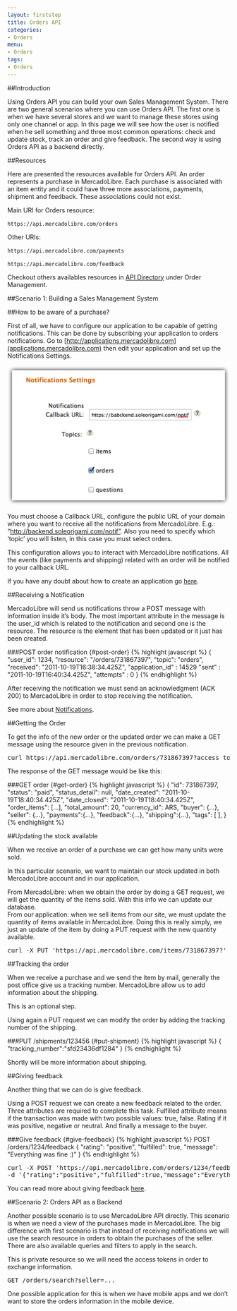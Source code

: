 ```yaml
---
layout: firststep
title: Orders API
categories: 
- Orders
menu:
- Orders
tags: 
- Orders
---
```


##Introduction

Using Orders API you can build your own Sales Management System. 
There are two general scenarios where you can use Orders API. The first one is when we have several stores and we want to manage these stores using only one channel or app. In this page we will see how the user is notified when he sell something and three most common operations: check and update stock, track an order and give feedback. The second way is using Orders API as a backend directly.  


##Resources 

Here are presented the resources available for Orders API. An order represents a purchase in MercadoLibre. Each purchase is associated with an item entity and it could have three more associations, payments, shipment and feedback. These associations could not exist. 

Main URI for Orders resource: 

<pre><code>https://api.mercadolibre.com/orders</code></pre>

Other URIs: 

<pre><code>https://api.mercadolibre.com/payments</code></pre>

<pre><code>https://api.mercadolibre.com/feedback</code></pre>


Checkout others availables resources in [API Directory](/API-directory/) under Order Management.

##Scenario 1: Building a Sales Management System

##How to be aware of a purchase?

First of all, we have to configure our application to be capable of getting notifications. This can be done by subscribing your application to orders notifications. Go to [http://applications.mercadolibre.com](applications.mercadolibre.com) then edit your application and set up the Notifications Settings. 

![App create](/images/notificaciones.png)

You must choose a Callback URL, configure the public URL of your domain where you want to receive all the notifications from MercadoLibre. E.g.: “http://backend.soleorigami.com/notif”.
Also you need to specify which ‘topic’ you will listen, in this case you must select orders. 

This configuration allows you to interact with MercadoLibre notifications. All the events (like payments and shipping) related with an order will be notified to your callback URL. 

If you have any doubt about how to create an application go [here](/application-manager/).   

##Receiving a Notification

MercadoLibre will send us notifications throw a POST message with information inside it’s body. The most important attribute in the message is the user_id which is related to the notification and second one is the resource. The resource is the element that has been updated or it just has been created.

###POST order notification {#post-order}
{% highlight javascript %}
{
  "user_id": 1234,
  "resource": "/orders/731867397",
  "topic": "orders",
  "received": "2011-10-19T16:38:34.425Z",
  "application_id" : 14529
  "sent" : "2011-10-19T16:40:34.425Z",
  "attempts" : 0
}
{% endhighlight %}

After receiving the notification we must send an acknowledgment (ACK 200)  to MercadoLibre in order to stop receiving the notification. 

See more about [Notifications](http://developers.mercadolibre.com/notifications).


##Getting the Order

To get the info of the new order or the updated order we can make a GET message using the resource given in the previous notification. 

<pre class="terminal">
curl https://api.mercadolibre.com/orders/731867397?access_token=...
</pre>

The response of the GET message would be like this: 
 
###GET order {#get-order}
{% highlight javascript %}
{
  "id": 731867397,
  "status": "paid",
  "status_detail": null,
  "date_created": "2011-10-19T18:40:34.425Z",
  "date_closed": "2011-10-19T18:40:34.425Z",
  "order_items": [...],
  "total_amount": 20,
  "currency_id": ARS,
  "buyer": {...},
  "seller": {...},
  "payments":{...},
  "feedback":{...},
  "shipping":{...},
  "tags": [
  ],
}
{% endhighlight %}


##Updating the stock available

When we receive an order of a purchase we can get how many units were sold. 

In this particular scenario, we want to maintain our stock updated in both MercadoLibre account and in our application.  

From MercadoLibre: when we obtain the order by doing a GET request, we will get the quantity of the items sold. With this info we can update our database.  
From our application: when we sell items from our site, we must update the quantity of items available in MercadoLibre. Doing this is really simply, we just an update of the item by doing a PUT request with the new quantity available. 

<pre class="terminal">curl -X PUT 'https://api.mercadolibre.com/items/731867397?' -d {"available_quantity"=2}</pre>

##Tracking the order

When we receive a purchase and we send the item by mail, generally the post office give us a tracking number. MercadoLibre allow us to add information about the shipping. 

This is an optional step. 

Using again a PUT request we can modify the order by adding the tracking number of the shipping. 

###PUT /shipments/123456 {#put-shipment}
{% highlight javascript %}
{
	"tracking_number":"sfd23436df1284"
}
{% endhighlight %}

Shortly will be more information about shipping.

##Giving feedback

Another thing that we can do is give feedback.

Using a POST request we can create a new feedback related to the order. Three attributes are required to complete this task. Fulfilled attribute means if the transaction was made with two possible values: true, false. Rating if it was positive, negative or neutral. And finally a message to the buyer.  

###Give feedback {#give-feedback}
{% highlight javascript %}
POST /orders/1234/feedback
{
  "rating": "positive",
  "fulfilled": true,
  "message": "Everything was fine :)"
}
{% endhighlight %}


<pre class="terminal">curl -X POST 'https://api.mercadolibre.com/orders/1234/feedback?access_token=' 
-d '{"rating":"positive","fulfilled":true,"message":"Everything was fine :)"}'  </pre>

You can read more about giving feedback [here](/giving-feedback-of-an-order).

##Scenario 2: Orders API as a Backend

Another possible scenario is to use MercadoLibre API directly. This scenario is when we need a view of the purchases made in MercadoLibre. The big difference with first scenario is that instead of receiving notifications we will use the search resource in orders to obtain the purchases of the seller.  There are also available queries and filters to apply in the search. 

This is private resource so we will need the access tokens in order to exchange information. 

<pre class="terminal">GET /orders/search?seller=... </pre>

One possible application for this is when we have mobile apps and we don’t want to store the orders information in the mobile device. 
